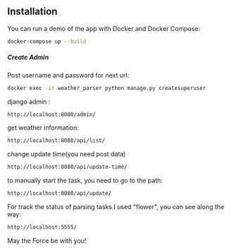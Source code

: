 ## Installation
You can run a demo of the app with Docker and Docker Compose:

```bash
docker-compose up --build
```
##### Create Admin
Post username and password for next url:
 ```bash 
docker exec -it weather_parser python manage.py createsuperuser
``` 
django admin :
 ```bash 
http://localhost:8080/admin/
```
get weather information:

 ```bash 
http://localhost:8080/api/list/
```
change update time(you need post data)
 ```bash 
http://localhost:8080/api/update-time/
```
to manually start the task, you need to go to the path:
 ```bash 
http://localhost:8080/api/update/
```
For track the status of parsing tasks I used "flower", you can see along the way:
 ```bash 
http://localhost:5555/
```

 May the Force be with you!
